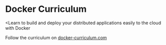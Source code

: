 Docker Curriculum
===

 <Learn to build and deploy your distributed applications easily to the cloud with Docker

Follow the curriculum on [docker-curriculum.com](https://docker-curriculum.com/)
